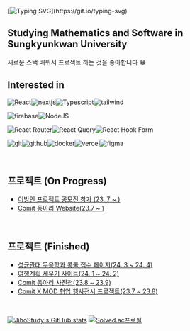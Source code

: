 
  
<!-- ![header](https://capsule-render.vercel.app/api?type=Soft&color=0:c17019,20:cb8614,40:d39d10,60:d7b413,80:d8cc1f&height=200&section=header&fontSize=50&fontColor=ffffff&fontAlignY=40) -->

[![Typing SVG](https://readme-typing-svg.demolab.com?font=Fira+Code&weight=500&size=25&pause=1000&color=ffffff&center=true&vCenter=true&repeat=true&random=false&width=435&lines=Hello+I'm+Jiho.)](https://git.io/typing-svg)

## Studying Mathematics and Software in Sungkyunkwan University
새로운 스택 배워서 프로젝트 하는 것을 좋아합니다 😁

## Interested in

![React](https://img.shields.io/badge/React-20232A?style=for-the-badge&logo=react&logoColor=61DAFB)![nextjs](https://img.shields.io/badge/Next.js-000?logo=nextdotjs&logoColor=fff&style=for-the-badge)![Typescript](https://img.shields.io/badge/Typescript-2F74C0?style=for-the-badge&logo=Typescript&logoColor=white)![tailwind](https://img.shields.io/badge/Tailwind_CSS-38B2AC?style=for-the-badge&logo=tailwind-css&logoColor=white)

![firebase](https://img.shields.io/badge/Firebase-039BE5?style=for-the-badge&logo=Firebase&logoColor=white)![NodeJS](https://img.shields.io/badge/node.js-6DA55F?style=for-the-badge&logo=node.js&logoColor=white)

![React Router](https://img.shields.io/badge/React_Router-CA4245?style=for-the-badge&logo=react-router&logoColor=white)![React Query](https://img.shields.io/badge/-React%20Query-FF4154?style=for-the-badge&logo=react%20query&logoColor=white)![React Hook Form](https://img.shields.io/badge/React%20Hook%20Form-%23EC5990.svg?style=for-the-badge&logo=reacthookform&logoColor=white)



![git](https://img.shields.io/badge/GIT-E44C30?style=for-the-badge&logo=git&logoColor=white)![github](https://img.shields.io/badge/GitHub-100000?style=for-the-badge&logo=github&logoColor=white)![docker](https://img.shields.io/badge/docker-%230db7ed.svg?style=for-the-badge&logo=docker&logoColor=white)![vercel](https://img.shields.io/badge/Vercel-000000?style=for-the-badge&logo=vercel&logoColor=white)![figma](https://img.shields.io/badge/Figma-F24E1E?style=for-the-badge&logo=figma&logoColor=white)

</br>

## 프로젝트 (On Progress)
- [이방인 프로젝트 공모전 참가 (23. 7 ~ )](https://github.com/Tra-Book/Frontend)
- [Comit 동아리 Website(23.7 ~ )](https://github.com/skku-comit/comit-website)

</br>

## 프로젝트 (Finished)
- [성균관대 무용학과 콩쿨 접수 페이지(24. 3 ~ 24. 4)](https://github.com/skkudanceconcours/skkudanceconcours)
- [여행계획 세우기 사이트(24. 1 ~ 24. 2)](https://github.com/jihostudy/mytrip) 
- [Comit 동아리 사진첩(23.8 ~ 23.9)](https://github.com/skku-comit/gallery-web)
- [Comit X MOD 협업 행사전시 프로젝트(23.7 ~ 23.8)](https://github.com/skku-comit/catch)

</br>

[![JihoStudy's GitHub stats](https://github-readme-stats.vercel.app/api?username=jihostudy)](https://github.com/anuraghazra/github-readme-stats)
[![Solved.ac프로필](http://mazassumnida.wtf/api/v2/generate_badge?boj=nextltd)](https://solved.ac/{handle})
<br/>
<!--
### Who I am
🐢 <span style="color:#FFA07A"><strong>탄탄한 이론</strong></span>을 중요시합니다. <br/>
✏️ <span style="color:#FFA07A"><strong>노력</strong></span>하는 것이 저의 재능입니다. <br/>
💡 <span style="color:#FFA07A"><strong>신기술</strong></span>을 활용해보려 노력합니다. <br/>
🍀 <span style="color:#FFA07A"><strong>함께</strong></span> 성장하는 여정을 좋아합니다.<br/>

![c](https://img.shields.io/badge/C-00599C?style=for-the-badge&logo=c&logoColor=white)![Python](https://img.shields.io/badge/python-3670A0?style=for-the-badge&logo=python&logoColor=ffdd54)
### :pencil: I have Experience on

![jquery](https://img.shields.io/badge/jQuery-0769AD?style=for-the-badge&logo=jquery&logoColor=white)![java](https://img.shields.io/badge/Java-ED8B00?style=for-the-badge&logo=openjdk&logoColor=white)![dart](https://img.shields.io/badge/Dart-0175C2?style=for-the-badge&logo=dart&logoColor=white)![Flutter](https://img.shields.io/badge/Flutter-02569B?style=for-the-badge&logo=flutter&logoColor=white)![sqlite](	https://img.shields.io/badge/SQLite-07405E?style=for-the-badge&logo=sqlite&logoColor=white)
### :muscle: Problem Solving


-->
<!--
**jihostudy/jihostudy** is a ✨ _special_ ✨ repository because its `README.md` (this file) appears on your GitHub profile.

Here are some ideas to get you started:

-  ...
- 🌱 I’m currently learning ...
- 👯 I’m looking to collaborate on ...
- 🤔 I’m looking for help with ...
- 💬 Ask me about ...
- 📫 How to reach me: ...
- 😄 Pronouns: ...
- ⚡ Fun fact: ...
-->


